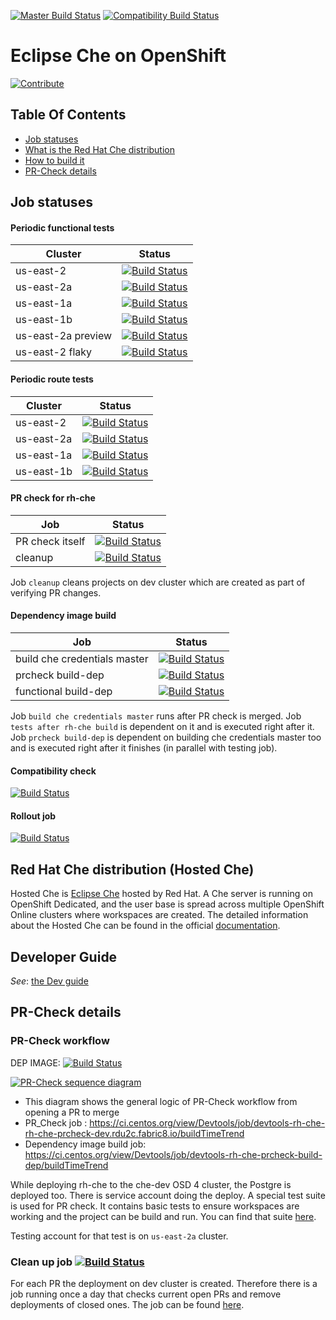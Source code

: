 [![Master Build Status](https://ci.centos.org/buildStatus/icon?subject=master&job=devtools-rh-che-build-che-credentials-master/)](https://ci.centos.org/job/devtools-rh-che-build-che-credentials-master/)
[![Compatibility Build Status](https://ci.centos.org/buildStatus/icon?subject=compatibility&job=devtools-rh-che-build-master/)](https://ci.centos.org/view/Devtools/job/devtools-rh-che-build-master/)

# Eclipse Che on OpenShift 

[![Contribute](https://che.openshift.io/factory/resources/factory-contribute.svg)](https://che.openshift.io/f?url=https://github.com/redhat-developer/rh-che)

## Table Of Contents

* [Job statuses](#job-statuses)
* [What is the Red Hat Che distribution](#what-is-the-red-hat-che-distribution)
* [How to build it](#how-to-build-it)
* [PR-Check details](#pr-check-details)

## Job statuses

#### Periodic functional tests

| Cluster       | Status    |
| ------------- |-------------|
| us-east-2 | [![Build Status](https://ci.centos.org/buildStatus/icon?job=devtools-rh-che-periodic-prod-2/)](https://ci.centos.org/job/devtools-rh-che-periodic-prod-2/) |
| us-east-2a | [![Build Status](https://ci.centos.org/buildStatus/icon?job=devtools-rh-che-periodic-prod-2aProd)](https://ci.centos.org/view/Devtools/job/devtools-rh-che-periodic-prod-2aProd/) |
| us-east-1a | [![Build Status](https://ci.centos.org/buildStatus/icon?job=devtools-rh-che-periodic-prod-1a)](https://ci.centos.org/view/Devtools/job/devtools-rh-che-periodic-prod-1a/) |
| us-east-1b | [![Build Status](https://ci.centos.org/buildStatus/icon?job=devtools-rh-che-periodic-prod-1b)](https://ci.centos.org/view/Devtools/job/devtools-rh-che-periodic-prod-1b/) |
| us-east-2a preview | [![Build Status](https://ci.centos.org/buildStatus/icon?job=devtools-rh-che-periodic-prod-preview-2a/)](https://ci.centos.org/job/devtools-rh-che-periodic-prod-preview-2a/) |
| us-east-2 flaky | [![Build Status](https://ci.centos.org/buildStatus/icon?job=devtools-rh-che-flaky-prod-2/)](https://ci.centos.org/job/devtools-rh-che-flaky-prod-2/) | 

#### Periodic route tests

| Cluster       | Status    |
| ------------- |-------------|
| us-east-2 | [![Build Status](https://ci.centos.org/buildStatus/icon?job=devtools-rh-che-periodic-route-2)](https://ci.centos.org/view/Devtools/job/devtools-rh-che-periodic-route-2) |
| us-east-2a | [![Build Status](https://ci.centos.org/buildStatus/icon?job=devtools-rh-che-periodic-route-2a)](https://ci.centos.org/view/Devtools/job/devtools-rh-che-periodic-route-2a/) |
| us-east-1a | [![Build Status](https://ci.centos.org/buildStatus/icon?job=devtools-rh-che-periodic-route-1a)](https://ci.centos.org/view/Devtools/job/devtools-rh-che-periodic-route-1a/) |
| us-east-1b | [![Build Status](https://ci.centos.org/buildStatus/icon?job=devtools-rh-che-periodic-route-1b)](https://ci.centos.org/view/Devtools/job/devtools-rh-che-periodic-route-1b/) |

#### PR check for rh-che

| Job       | Status    |
| ------------- |-------------|
| PR check itself | [![Build Status](https://ci.centos.org/buildStatus/icon?job=devtools-rh-che-rh-che-prcheck-dev.rdu2c.fabric8.io)](https://ci.centos.org/job/devtools-rh-che-rh-che-prcheck-dev.rdu2c.fabric8.io) |
| cleanup | [![Build Status](https://ci.centos.org/buildStatus/icon?job=devtools-rh-che-prcheck-cleanup)](https://ci.centos.org/job/devtools-rh-che-prcheck-cleanup) |

Job ```cleanup``` cleans projects on dev cluster which are created as part of verifying PR changes.

#### Dependency image build

| Job       | Status    |
| ------------- |-------------|
| build che credentials master | [![Build Status](https://ci.centos.org/buildStatus/icon?job=devtools-rh-che-build-che-credentials-master)](https://ci.centos.org/job/devtools-rh-che-build-che-credentials-master) |
| prcheck build-dep | [![Build Status](https://ci.centos.org/buildStatus/icon?job=devtools-rh-che-prcheck-build-dep)](https://ci.centos.org/job/devtools-rh-che-prcheck-build-dep) |
| functional build-dep | [![Build Status](https://ci.centos.org/buildStatus/icon?job=devtools-rh-che-build-func-dep)](https://ci.centos.org/job/devtools-rh-che-build-func-dep) |


Job ```build che credentials master``` runs after PR check is merged. Job ```tests after rh-che build``` is dependent on it and is executed right after it. Job ```prcheck build-dep```
is dependent on building che credentials master too and is executed right after it finishes (in parallel with testing job). 

#### Compatibility check

[![Build Status](https://ci.centos.org/buildStatus/icon?job=devtools-rh-che-rh-che-compatibility-test-dev.rdu2c.fabric8.io)](https://ci.centos.org/job/devtools-rh-che-rh-che-compatibility-test-dev.rdu2c.fabric8.io)

#### Rollout job

[![Build Status](https://ci.centos.org/buildStatus/icon?job=devtools-rh-che-rollout-test-devtools-dev.ext.devshift.net)](https://ci.centos.org/job/devtools-rh-che-rollout-test-devtools-dev.ext.devshift.net)

## Red Hat Che distribution (Hosted Che)

Hosted Che is [Eclipse Che](https://www.eclipse.org/che/) hosted by Red Hat. A Che server is running on OpenShift Dedicated, and the user base is spread across multiple OpenShift Online clusters where workspaces are created. The detailed information about the Hosted Che can be found in the official [documentation](https://www.eclipse.org/che/docs/che-7/hosted-che/#about-hosted-che_hosted-che).

## Developer Guide

*See*: [the Dev guide](./dev-guide.adoc)

## PR-Check details

### PR-Check workflow

DEP IMAGE: [![Build Status](https://ci.centos.org/view/Devtools/job/devtools-rh-che-prcheck-build-dep/badge/icon)](https://ci.centos.org/view/Devtools/job/devtools-rh-che-prcheck-build-dep/)

[![PR-Check sequence diagram](https://raw.githubusercontent.com/redhat-developer/rh-che/master/documentation/rh-che-prcheck/pr_check_general_squence_diagram.svg?sanitize=true)](https://raw.githubusercontent.com/redhat-developer/rh-che/master/documentation/rh-che-prcheck/pr_check_general_squence_diagram.svg?sanitize=true)

- This diagram shows the general logic of PR-Check workflow from opening a PR to merge
- PR_Check job : https://ci.centos.org/view/Devtools/job/devtools-rh-che-rh-che-prcheck-dev.rdu2c.fabric8.io/buildTimeTrend
- Dependency image build job: https://ci.centos.org/view/Devtools/job/devtools-rh-che-prcheck-build-dep/buildTimeTrend

While deploying rh-che to the che-dev OSD 4 cluster, the Postgre is deployed too. There is service account doing the deploy. 
A special test suite is used for PR check. It contains basic tests to ensure workspaces are working and the project can be build and run. You can find 
that suite [here](https://github.com/redhat-developer/rh-che/blob/master/functional-tests/src/test/resources/suites/prcheck.xml).

Testing account for that test is on ```us-east-2a``` cluster.

### Clean up job [![Build Status](https://ci.centos.org/view/Devtools/job/devtools-rh-che-prcheck-cleanup/badge/icon)](https://ci.centos.org/view/Devtools/job/devtools-rh-che-prcheck-cleanup/)

For each PR the deployment on dev cluster is created. Therefore there is a job running once a day that checks current open PRs and remove deployments of closed ones.
The job can be found [here](https://ci.centos.org/view/Devtools/job/devtools-rh-che-prcheck-cleanup/).
